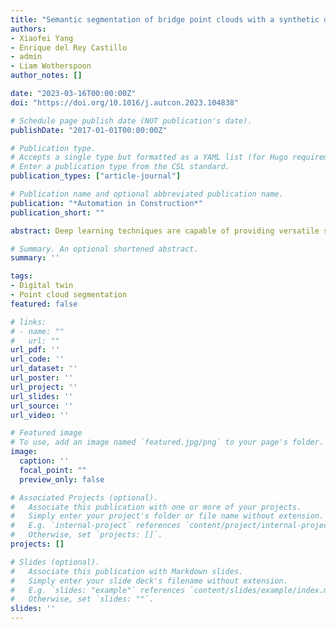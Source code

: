```yaml
---
title: "Semantic segmentation of bridge point clouds with a synthetic data augmentation strategy and graph-structured deep metric learning"
authors:
- Xiaofei Yang
- Enrique del Rey Castillo
- admin
- Liam Wotherspoon
author_notes: []

date: "2023-03-16T00:00:00Z"
doi: "https://doi.org/10.1016/j.autcon.2023.104838"

# Schedule page publish date (NOT publication's date).
publishDate: "2017-01-01T00:00:00Z"

# Publication type.
# Accepts a single type but formatted as a YAML list (for Hugo requirements).
# Enter a publication type from the CSL standard.
publication_types: ["article-journal"]

# Publication name and optional abbreviated publication name.
publication: "*Automation in Construction*"
publication_short: ""

abstract: Deep learning techniques are capable of providing versatile solutions to automate classification of bridge point clouds into corresponding constituent components, but training sample scarcity and erroneous boundary segmentation have hindered the extent of their application. To respond to these challenges, this study presents two synthetic data augmentation strategies for alleviating the data scarcity problem and improves the weighted superpoint graph (WSPG) model by using a graph-structured deep metric learning method for generating high quality superpoints to address the erroneous boundary segmentation problem. Evaluation experiments were conducted to validate their effectiveness. Experimental results showed that the synthetic data augmentation strategies can significantly alleviate the training sample scarcity problem. The synthetic superpoint augmentation strategy outperformed the synthetic point cloud augmentation strategy with an increase of around 6% for overall accuracy (OA), 3% for mean class accuracy (mAcc) and 18% for mean Intersection over Union (mIoU). Compared with the original WSPG model, the improved WSPG model with graph-structured deep metric learning method increased the mIoU of the overall dataset and the pier caps by 4% and 21% respectively, while also reducing the boundary segmentation errors.

# Summary. An optional shortened abstract.
summary: ''

tags:
- Digital twin
- Point cloud segmentation
featured: false

# links:
# - name: ""
#   url: ""
url_pdf: ''
url_code: ''
url_dataset: ''
url_poster: ''
url_project: ''
url_slides: ''
url_source: ''
url_video: ''

# Featured image
# To use, add an image named `featured.jpg/png` to your page's folder. 
image:
  caption: ''
  focal_point: ""
  preview_only: false

# Associated Projects (optional).
#   Associate this publication with one or more of your projects.
#   Simply enter your project's folder or file name without extension.
#   E.g. `internal-project` references `content/project/internal-project/index.md`.
#   Otherwise, set `projects: []`.
projects: []

# Slides (optional).
#   Associate this publication with Markdown slides.
#   Simply enter your slide deck's filename without extension.
#   E.g. `slides: "example"` references `content/slides/example/index.md`.
#   Otherwise, set `slides: ""`.
slides: ''
---
```


